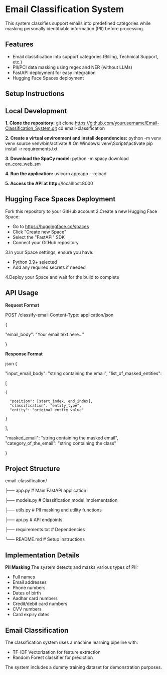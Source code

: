 # Email Classification System
This system classifies support emails into predefined categories while masking personally identifiable information (PII) before processing.

## Features

+ Email classification into support categories (Billing, Technical Support, etc.)
+ PII/PCI data masking using regex and NER (without LLMs)
+ FastAPI deployment for easy integration
+ Hugging Face Spaces deployment

## Setup Instructions
## Local Development

__1. Clone the repository:__
git clone https://github.com/yourusername/Email-Classification_System.git
cd email-classification

__2. Create a virtual environment and install dependencies:__
python -m venv venv
source venv/bin/activate  # On Windows: venv\Scripts\activate
pip install -r requirements.txt

__3. Download the SpaCy model:__
python -m spacy download en_core_web_sm

__4. Run the application:__
uvicorn app:app --reload

__5. Access the API at http:__//localhost:8000

## Hugging Face Spaces Deployment

Fork this repository to your GitHub account
2.Create a new Hugging Face Space:

+ Go to https://huggingface.co/spaces
+ Click "Create new Space"
+ Select the "FastAPI" SDK
+ Connect your GitHub repository

3.In your Space settings, ensure you have:

+ Python 3.9+ selected
+ Add any required secrets if needed

4.Deploy your Space and wait for the build to complete

## API Usage
__Request Format__

POST /classify-email
Content-Type: application/json

{

  "email_body": "Your email text here..."

}

__Response Format__

json
{

  "input_email_body": "string containing the email",
  "list_of_masked_entities":
  
  [
  
    {
    
      "position": [start_index, end_index],
      "classification": "entity_type",
      "entity": "original_entity_value"
   
    }
  
  ],
  
  "masked_email": "string containing the masked email",
  "category_of_the_email": "string containing the class"

}

## Project Structure

email-classification/

├── app.py              # Main FastAPI application

├── models.py           # Classification model implementation

├── utils.py            # PII masking and utility functions

├── api.py              # API endpoints

├── requirements.txt    # Dependencies

└── README.md           # Setup instructions

## Implementation Details
__PII Masking__
The system detects and masks various types of PII:

+ Full names
+ Email addresses
+ Phone numbers
+ Dates of birth
+ Aadhar card numbers
+ Credit/debit card numbers
+ CVV numbers
+ Card expiry dates

## Email Classification
The classification system uses a machine learning pipeline with:

+ TF-IDF Vectorization for feature extraction
+ Random Forest classifier for prediction

The system includes a dummy training dataset for demonstration purposes.






